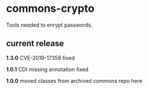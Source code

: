 # commons-crypto

Tools needed to enrypt passwords.

## current release

__1.3.0__ CVE-2019-17359 fixed

__1.0.1__ CDI missing annotation fixed

__1.0.0__ moved classes from archived commons repo here